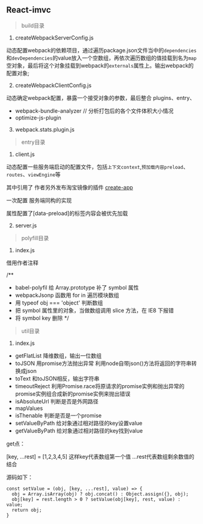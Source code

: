 ## React-imvc

> build目录

1. createWebpackServerConfig.js

动态配置webpack的依赖项目，通过遍历package.json文件当中的`dependencies`和`devDependencies`的value放入一个空数组，再依次遍历数组的值挂载到名为`map`空对象，最后将这个对象挂载到webpack的`externals`属性上。输出webpack的配置对象;

2. createWebpackClientConfig.js

动态确定webpack配置，暴露一个接受对象的参数，最后整合 plugins、entry、

- webpack-bundle-analyzer // 分析打包后的各个文件体积大小情况
- optimize-js-plugin




3. webpack.stats.plugin.js

> entry目录

1. client.js

动态配置一些服务端启动的配置文件，包括`上下文context`,`预加载内容preload`、`routes`、`viewEngine`等

其中引用了 作者另外发布淘宝镜像的插件
[create-app](https://npm.taobao.org/package/create-app)

一次配置 服务端同构的实现

属性配置了[data-preload]的标签内容会被优先加载

2. server.js

> polyfill目录

1. index.js

借用作者注释

/**
 * babel-polyfil 给 Array.prototype 补了 symbol 属性
 * webpackJsonp 函数用 for in 遍历模块数组
 * 用 typeof obj === 'object' 判断数组
 * 把 symbol 属性里的对象，当做数组调用 slice 方法，在 IE8 下报错
 * 将 symbol key 删除
 */

> util目录

1. index.js

- getFlatList 降维数组，输出一位数组
- toJSON 用promise方法抛出异常 利用node自带json()方法将返回的字符串转换成json
- toText 和toJSON相反，输出字符串
- timeoutReject 利用Promise.race将原请求的promise实例和抛出异常的promise实例组合成新的promise实例来抛出错误
- isAbsoluteUrl 判断是否是外网路径
- mapValues 
- isThenable 判断是否是一个promise
- setValueByPath 给对象通过相对路径的key设置value
- getValueByPath 给对象通过相对路径的key找到value

get点：

[key, ...rest] = [1,2,3,4,5]  这样key代表数组第一个值 ...rest代表数组剩余数值的结合

源码如下：

```
const setValue = (obj, [key, ...rest], value) => {
  obj = Array.isArray(obj) ? obj.concat() : Object.assign({}, obj);
  obj[key] = rest.length > 0 ? setValue(obj[key], rest, value) : value;
  return obj;
}
```